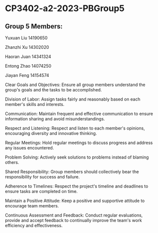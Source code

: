# CP3402-a2-2023-PBGroup5

## Group 5 Members:
Yuxuan Liu 14190650

Zhanzhi Xu 14302020

Haoran Juan 14341324

Entong Zhao 14074250

Jiayan Feng 14154574

Clear Goals and Objectives: Ensure all group members understand the group's goals and the tasks to be accomplished.

Division of Labor: Assign tasks fairly and reasonably based on each member's skills and interests.

Communication: Maintain frequent and effective communication to ensure information sharing and avoid misunderstandings.

Respect and Listening: Respect and listen to each member's opinions, encouraging diversity and innovative thinking.

Regular Meetings: Hold regular meetings to discuss progress and address any issues encountered.

Problem Solving: Actively seek solutions to problems instead of blaming others.

Shared Responsibility: Group members should collectively bear the responsibility for success and failure.

Adherence to Timelines: Respect the project's timeline and deadlines to ensure tasks are completed on time.

Maintain a Positive Attitude: Keep a positive and supportive attitude to encourage team members.

Continuous Assessment and Feedback: Conduct regular evaluations, provide and accept feedback to continually improve the team's work efficiency and effectiveness.
